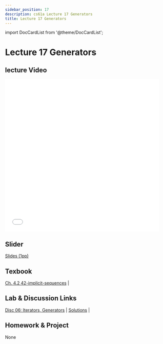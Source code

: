 ```yaml
---
sidebar_position: 17
description: cs61a Lecture 17 Generators
title: Lecture 17 Generators
---
```


import DocCardList from '@theme/DocCardList';


# Lecture 17 Generators
## lecture Video

<iframe src="//player.bilibili.com/player.html?aid=277746636&bvid=BV17c411f78k&cid=1311465503&p=1&high_quality=1&danmaku=0" scrolling="no" border="0" frameborder="no" framespacing="0" allowfullscreen="true" allowfullscreen="allowfullscreen" width="100%" height="500" scrolling="no" frameborder="0" sandbox="allow-top-navigation allow-same-origin allow-forms allow-scripts"> </iframe>

## Slider
[Slides (1pp)](/resource/cs61a/17-Generators_1pp.pdf)
## Texbook
[Ch. 4.2 42-implicit-sequences](https://www.composingprograms.com/pages/42-implicit-sequences.html) | 

## Lab & Discussion Links
[Disc 06: Iterators, Generators](../ldis/disc06.md) | [Solutions](../ldis/sol-disc06.md) | 

## Homework & Project
None


<DocCardList />

